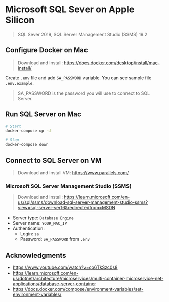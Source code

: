 # Microsoft SQL Sever on Apple Silicon

> SQL Sever 2019, SQL Server Management Studio (SSMS) 19.2

## Configure Docker on Mac

> Download and Install: https://docs.docker.com/desktop/install/mac-install/

Create `.env` file and add `SA_PASSWORD` variable. You can see sample file `.env.example`.

> SA_PASSWORD is the password you will use to connect to SQL Server.

## Run SQL Server on Mac

```bash
# Start
docker-compose up -d

# Stop
docker-compose down
```

## Connect to SQL Server on VM

> Download and Install VM: https://www.parallels.com/

### Microsoft SQL Server Management Studio (SSMS)

> Download and Install: https://learn.microsoft.com/en-us/sql/ssms/download-sql-server-management-studio-ssms?view=sql-server-ver16&redirectedfrom=MSDN

- Server type: `Database Engine`
- Server name: `YOUR_MAC_IP`
- Authentication:
  - Login: `sa`
  - Password: `SA_PASSWORD` from `.env`

## Acknowledgments
- https://www.youtube.com/watch?v=co6TkSzc0s8
- https://learn.microsoft.com/en-us/dotnet/architecture/microservices/multi-container-microservice-net-applications/database-server-container
- https://docs.docker.com/compose/environment-variables/set-environment-variables/